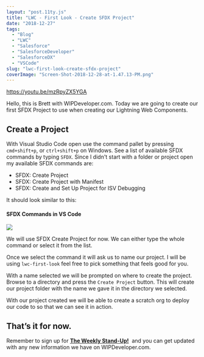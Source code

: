 ```yaml
---
layout: "post.11ty.js"
title: "LWC - First Look - Create SFDX Project"
date: "2018-12-27"
tags: 
  - "Blog"
  - "LWC"
  - "Salesforce"
  - "SalesforceDeveloper"
  - "SalesforceDX"
  - "VSCode"
slug: "lwc-first-look-create-sfdx-project"
coverImage: "Screen-Shot-2018-12-28-at-1.47.13-PM.png"
---
```


https://youtu.be/mzRpyZX5YGA

Hello, this is Brett with WIPDeveloper.com. Today we are going to create our first SFDX Project to use when creating our Lightning Web Components.

## Create a Project

With Visual Studio Code open use the command pallet by pressing `cmd+shift+p`, or `ctrl+shift+p` on Windows. See a list of available SFDX commands by typing `SFDX`. Since I didn't start with a folder or project open my available SFDX commands are:

- SFDX: Create Project
- SFDX: Create Project with Manifest
- SFDX: Create and Set Up Project for ISV Debugging

It should look similar to this:

#### SFDX Commands in VS Code

![](https://i0.wp.com/wipdeveloper.com/wp-content/uploads/2018/12/Screen-Shot-2018-12-28-at-1.48.00-PM.png?fit=1024%2C234&ssl=1)

  

We will use SFDX Create Project for now. We can either type the whole command or select it from the list.

Once we select the command it will ask us to name our project. I will be using `lwc-first-look` feel free to pick something that feels good for you.

With a name selected we will be prompted on where to create the project. Browse to a directory and press the `Create Project` button. This will create our project folder with the name we gave it in the directory we selected.

With our project created we will be able to create a scratch org to deploy our code to so that we can see it in action.

## That’s it for now.

Remember to sign up for **[The Weekly Stand-Up!](https://wipdeveloper.wpcomstaging.com/newsletter/)**  and you can get updated with any new information we have on WIPDeveloper.com.
